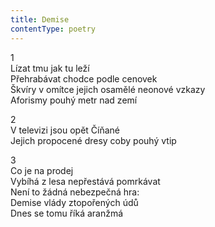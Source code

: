 ```yaml
---
title: Demise
contentType: poetry
---
```


<section>

1  
Lízat tmu jak tu leží  
Přehrabávat chodce podle cenovek  
Škvíry v omítce jejich osamělé neonové vzkazy  
Aforismy pouhý metr nad zemí

</section>

<section>

2  
V televizi jsou opět Číňané  
Jejich propocené dresy coby pouhý vtip

</section>

<section>

3  
Co je na prodej  
Vybíhá z lesa nepřestává pomrkávat  
Není to žádná nebezpečná hra:  
Demise vlády ztopořených údů  
Dnes se tomu říká aranžmá

</section>
